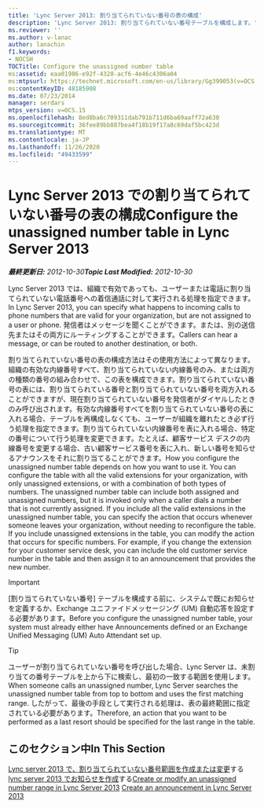 ```yaml
---
title: 'Lync Server 2013: 割り当てられていない番号の表の構成'
description: 'Lync Server 2013: 割り当てられていない番号テーブルを構成します。'
ms.reviewer: ''
ms.author: v-lanac
author: lanachin
f1.keywords:
- NOCSH
TOCTitle: Configure the unassigned number table
ms:assetid: eaa01986-e92f-4328-acf6-4e46c4306a04
ms:mtpsurl: https://technet.microsoft.com/en-us/library/Gg399053(v=OCS.15)
ms:contentKeyID: 48185908
ms.date: 07/23/2014
manager: serdars
mtps_version: v=OCS.15
ms.openlocfilehash: 8ed8ba6c709311dab791b711d6ba69aaff72a630
ms.sourcegitcommit: 36fee89bb887bea4f18b19f17a8c69daf5bc423d
ms.translationtype: MT
ms.contentlocale: ja-JP
ms.lasthandoff: 11/26/2020
ms.locfileid: "49433599"
---
```

# <a name="configure-the-unassigned-number-table-in-lync-server-2013"></a><span data-ttu-id="2af4d-103">Lync Server 2013 での割り当てられていない番号の表の構成</span><span class="sxs-lookup"><span data-stu-id="2af4d-103">Configure the unassigned number table in Lync Server 2013</span></span>

<div data-xmlns="http://www.w3.org/1999/xhtml">

<div class="topic" data-xmlns="http://www.w3.org/1999/xhtml" data-msxsl="urn:schemas-microsoft-com:xslt" data-cs="https://msdn.microsoft.com/">

<div data-asp="https://msdn2.microsoft.com/asp">



</div>

<div id="mainSection">

<div id="mainBody"><span data-ttu-id="2af4d-104">

<span> </span></span><span class="sxs-lookup"><span data-stu-id="2af4d-104">

<span> </span></span></span>

<span data-ttu-id="2af4d-105">_**最終更新日:** 2012-10-30_</span><span class="sxs-lookup"><span data-stu-id="2af4d-105">_**Topic Last Modified:** 2012-10-30_</span></span>

<span data-ttu-id="2af4d-106">Lync Server 2013 では、組織で有効であっても、ユーザーまたは電話に割り当てられていない電話番号への着信通話に対して実行される処理を指定できます。</span><span class="sxs-lookup"><span data-stu-id="2af4d-106">In Lync Server 2013, you can specify what happens to incoming calls to phone numbers that are valid for your organization, but are not assigned to a user or phone.</span></span> <span data-ttu-id="2af4d-107">発信者はメッセージを聞くことができます。または、別の送信先またはその両方にルーティングすることができます。</span><span class="sxs-lookup"><span data-stu-id="2af4d-107">Callers can hear a message, or can be routed to another destination, or both.</span></span>

<span data-ttu-id="2af4d-p102">割り当てられていない番号の表の構成方法はその使用方法によって異なります。組織の有効な内線番号すべて、割り当てられていない内線番号のみ、または両方の種類の番号の組み合わせで、この表を構成できます。割り当てられていない番号の表には、割り当てられている番号と割り当てられていない番号を両方入れることができますが、現在割り当てられていない番号を発信者がダイヤルしたときのみ呼び出されます。有効な内線番号すべてを割り当てられていない番号の表に入れる場合、テーブルを再構成しなくても、ユーザーが組織を離れたとき必ず行う処理を指定できます。割り当てられていない内線番号を表に入れる場合、特定の番号について行う処理を変更できます。たとえば、顧客サービス デスクの内線番号を変更する場合、古い顧客サービス番号を表に入れ、新しい番号を知らせるアナウンスをそれに割り当てることができます。</span><span class="sxs-lookup"><span data-stu-id="2af4d-p102">How you configure the unassigned number table depends on how you want to use it. You can configure the table with all the valid extensions for your organization, with only unassigned extensions, or with a combination of both types of numbers. The unassigned number table can include both assigned and unassigned numbers, but it is invoked only when a caller dials a number that is not currently assigned. If you include all the valid extensions in the unassigned number table, you can specify the action that occurs whenever someone leaves your organization, without needing to reconfigure the table. If you include unassigned extensions in the table, you can modify the action that occurs for specific numbers. For example, if you change the extension for your customer service desk, you can include the old customer service number in the table and then assign it to an announcement that provides the new number.</span></span>

<div>


> [!IMPORTANT]  
> <span data-ttu-id="2af4d-114">[割り当てられていない番号] テーブルを構成する前に、システムで既にお知らせを定義するか、Exchange ユニファイドメッセージング (UM) 自動応答を設定する必要があります。</span><span class="sxs-lookup"><span data-stu-id="2af4d-114">Before you configure the unassigned number table, your system must already either have Announcements defined or an Exchange Unified Messaging (UM) Auto Attendant set up.</span></span>



</div>

<div>


> [!TIP]  
> <span data-ttu-id="2af4d-115">ユーザーが割り当てられていない番号を呼び出した場合、Lync Server は、未割り当ての番号テーブルを上から下に検索し、最初の一致する範囲を使用します。</span><span class="sxs-lookup"><span data-stu-id="2af4d-115">When someone calls an unassigned number, Lync Server searches the unassigned number table from top to bottom and uses the first matching range.</span></span> <span data-ttu-id="2af4d-116">したがって、最後の手段として実行される処理は、表の最終範囲に指定されている必要があります。</span><span class="sxs-lookup"><span data-stu-id="2af4d-116">Therefore, an action that you want to be performed as a last resort should be specified for the last range in the table.</span></span>



</div>

<div>

## <a name="in-this-section"></a><span data-ttu-id="2af4d-117">このセクション中</span><span class="sxs-lookup"><span data-stu-id="2af4d-117">In This Section</span></span>

<span data-ttu-id="2af4d-118">[Lync server 2013 で、割り当てられていない番号範囲を作成または変更](lync-server-2013-create-or-modify-an-unassigned-number-range.md)する[lync server 2013 でお知らせを作成](lync-server-2013-create-an-announcement.md)する</span><span class="sxs-lookup"><span data-stu-id="2af4d-118">[Create or modify an unassigned number range in Lync Server 2013](lync-server-2013-create-or-modify-an-unassigned-number-range.md) [Create an announcement in Lync Server 2013](lync-server-2013-create-an-announcement.md)</span></span>

<span data-ttu-id="2af4d-119"></div>

</div>

<span> </span>

</div>

</div>

</span><span class="sxs-lookup"><span data-stu-id="2af4d-119"></div>

</div>

<span> </span>

</div>

</div>

</span></span></div>

